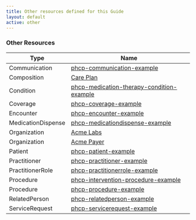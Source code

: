 ```yaml
---
title: Other resources defined for this Guide
layout: default
active: other
---
```


<!-- { :.no_toc } -->

<!-- TOC  the css styling for this is \pages\assets\css\project.css under 'markdown-toc'-->

<!-- * Do not remove this line (it will not be displayed)
{:toc} -->

<!-- end TOC -->

### Other Resources

<table>
<thead>
<tr>
<th>Type</th>
<th>Name</th>
</tr>
</thead>
<tbody>
<tr>
<td>Communication</td>
<td><a href="Communication-phcp-communication-example.html">phcp-communication-example</a></td>
</tr>
<tr>
<td>Composition</td>
<td><a href="Composition-PhCP-Composition-Example.html">Care Plan</a></td>
</tr>
<tr>
<td>Condition</td>
<td><a href="Condition-phcp-medication-therapy-condition-example.html">phcp-medication-therapy-condition-example</a></td>
</tr>
<tr>
<td>Coverage</td>
<td><a href="Coverage-phcp-coverage-example.html">phcp-coverage-example</a></td>
</tr>
<tr>
<td>Encounter</td>
<td><a href="Encounter-phcp-encounter-example.html">phcp-encounter-example</a></td>
</tr>
<tr>
<td>MedicationDispense</td>
<td><a href="MedicationDispense-phcp-medicationdispense-example.html">phcp-medicationdispense-example</a></td>
</tr>
<tr>
<td>Organization</td>
<td><a href="Organization-phcp-organization-example.html">Acme Labs</a></td>
</tr>
<tr>
<td>Organization</td>
<td><a href="Organization-phcp-payer-organization-example.html">Acme Payer</a></td>
</tr>
<tr>
<td>Patient</td>
<td><a href="Patient-phcp-patient-example.html">phcp-patient-example</a></td>
</tr>
<tr>
<td>Practitioner</td>
<td><a href="Practitioner-phcp-practitioner-example.html">phcp-practitioner-example</a></td>
</tr>
<tr>
<td>PractitionerRole</td>
<td><a href="PractitionerRole-phcp-practitionerrole-example.html">phcp-practitionerrole-example</a></td>
</tr>
<tr>
<td>Procedure</td>
<td><a href="Procedure-phcp-intervention-procedure-example.html">phcp-intervention-procedure-example</a></td>
</tr>
<tr>
<td>Procedure</td>
<td><a href="Procedure-phcp-procedure-example.html">phcp-procedure-example</a></td>
</tr>
<tr>
<td>RelatedPerson</td>
<td><a href="RelatedPerson-phcp-relatedperson-example.html">phcp-relatedperson-example</a></td>
</tr>
<tr>
<td>ServiceRequest</td>
<td><a href="ServiceRequest-phcp-servicerequest-example.html">phcp-servicerequest-example</a></td>
</tr>
</tbody>
</table>
